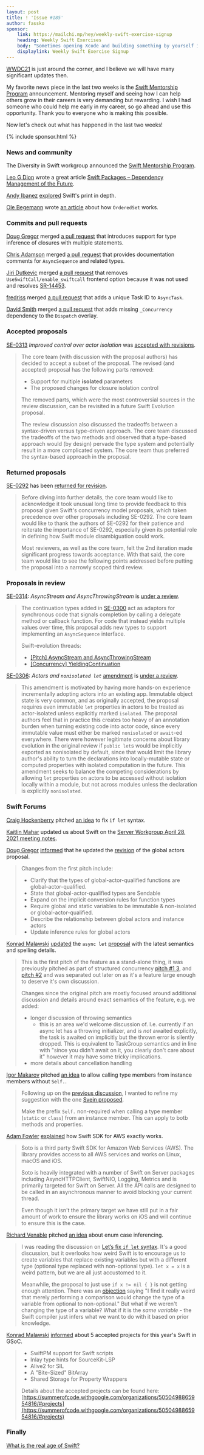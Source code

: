 ```yaml
---
layout: post
title: ! 'Issue #185'
author: fassko
sponsor:
    link: https://mailchi.mp/hey/weekly-swift-exercise-signup
    heading: Weekly Swift Exercises
    body: "Sometimes opening Xcode and building something by yourself is a daunting task. Increasing your confidence is key and there's an easy way to do it: practice. Fernando's weekly exercises help you practice concepts like closures and protocols while implementing actual features like dark mode. It's free to join!"
    displaylink: Weekly Swift Exercise Signup
---
```


[WWDC21](https://developer.apple.com/wwdc21/) is just around the corner, and I believe we will have many significant updates then.

My favorite news piece in the last two weeks is the [Swift Mentorship Program](https://swift.org/blog/swift-mentorship-program/) announcement. Mentoring myself and seeing how I can help others grow in their careers is very demanding but rewarding. I wish I had someone who could help me early in my career, so go ahead and use this opportunity. Thank you to everyone who is making this possible.

Now let's check out what has happened in the last two weeks!

<!--excerpt-->

{% include sponsor.html %}

### News and community

The Diversity in Swift workgroup announced the [Swift Mentorship Program](https://swift.org/blog/swift-mentorship-program/).

[Leo G Dion](https://twitter.com/leogdion) wrote a great article [Swift Packages – Dependency Management of the Future](https://learningswift.brightdigit.com/swift-dependency-management-spm/).

[Andy Ibanez](https://twitter.com/AndyIbanezK) [explored](https://www.andyibanez.com/posts/swift-print-in-depth/) Swift's print in depth.

[Ole Begemann](https://twitter.com/olebegemann) wrote [an article](https://oleb.net/2021/ordered-set/) about how `OrderedSet` works.

### Commits and pull requests

[Doug Gregor](https://twitter.com/dgregor79) merged [a pull request](https://github.com/apple/swift/pull/32223) that introduces support for type inference of closures with multiple statements.

[Chris Adamson](https://github.com/invalidname) merged [a pull request](https://github.com/apple/swift/pull/37383) that provides documentation comments for `AsyncSequence` and related types.

[Jiri Dutkevic](https://github.com/jirid) merged [a pull request](https://github.com/apple/swift/pull/37397) that removes `UseSwiftCall/enable_swiftcall` frontend option because it was not used and resolves [SR-14453](https://bugs.swift.org/browse/SR-14453).

[fredriss](https://github.com/fredriss) merged [a pull request](https://github.com/apple/swift/pull/37325) that adds a unique Task ID to `AsyncTask`.

[David Smith](https://twitter.com/Catfish_Man) merged [a pull request](https://github.com/apple/swift/pull/37186) that adds missing `_Concurrency` dependency to the `Dispatch` overlay.

### Accepted proposals

[SE-0313](https://forums.swift.org/t/se-0313-improved-control-over-actor-isolation/47813/35) *Improved control over actor isolation* was [accepted with revisions](https://forums.swift.org/t/accepted-with-revisions-se-0313-improved-control-over-actor-isolation/48573).

> The core team (with discussion with the proposal authors) has decided to accept a subset of the proposal. The revised (and accepted) proposal has the following parts removed:
>
> * Support for multiple **isolated** parameters
> * The proposed changes for closure isolation control
>
> The removed parts, which were the most controversial sources in the review discussion, can be revisited in a future Swift Evolution proposal.
> 
> The review discussion also discussed the tradeoffs between a syntax-driven versus type-driven approach. The core team discussed the tradeoffs of the two methods and observed that a type-based approach would (by design) pervade the type system and potentially result in a more complicated system. The core team thus preferred the syntax-based approach in the proposal.

### Returned proposals

[SE-0292](https://forums.swift.org/t/se-0292-2nd-review-package-registry-service) has been [returned for revision](https://forums.swift.org/t/returned-for-revision-se-0292-package-registry-service/48338).

> Before diving into further details, the core team would like to acknowledge it took unusual long time to provide feedback to this proposal given Swift's concurrency model proposals, which taken precedence over other proposals including SE-0292. The core team would like to thank the authors of SE-0292 for their patience and reiterate the importance of SE-0292, especially given its potential role in defining how Swift module disambiguation could work.
> 
> Most reviewers, as well as the core team, felt the 2nd iteration made significant progress towards acceptance. With that said, the core team would like to see the following points addressed before putting the proposal into a narrowly scoped third review.

### Proposals in review

[SE-0314](https://github.com/apple/swift-evolution/blob/main/proposals/0314-async-stream.md): *AsyncStream and AsyncThrowingStream* is [under a review](https://forums.swift.org/t/se-0314-asyncstream-and-asyncthrowingstream/48198).

> The continuation types added in [SE-0300](https://github.com/apple/swift-evolution/blob/main/proposals/0300-continuation.md) act as adaptors for synchronous code that signals completion by calling a delegate method or callback function. For code that instead yields multiple values over time, this proposal adds new types to support implementing an `AsyncSequence` interface.
> 
> Swift-evolution threads:
>
> * [[Pitch] AsyncStream and AsyncThrowingStream](https://forums.swift.org/t/pitch-asyncstream-and-asyncthrowingstream/47820)
> * [[Concurrency] YieldingContinuation](https://forums.swift.org/t/concurrency-yieldingcontinuation/47126)

[SE-0306](https://github.com/apple/swift-evolution/blob/main/proposals/0306-actors.md): *Actors and `nonisolated let`* [amendment](https://github.com/apple/swift-evolution/pull/1354/files) is [under a review](https://forums.swift.org/t/amendment-se-0306-actors-and-nonisolated-let/48386).

> This amendment is motivated by having more hands-on experience incrementally adopting actors into an existing app. Immutable object state is very common, and as originally accepted, the proposal requires even immutable `let` properties in actors to be treated as actor-isolated unless explicitly marked `isolated`. The proposal authors feel that in practice this creates too heavy of an annotation burden when turning existing code into actor code, since every immutable  value must either be marked `nonisolated` or `await`-ed everywhere. There were however legitimate concerns about library evolution in the original review if `public let`s would be implicitly exported as nonisolated by default, since that would limit the library author's ability to turn the declarations into locally-mutable state or computed properties with isolated computation in the future. This amendment seeks to balance the competing considerations by allowing `let` properties on actors to be accessed without isolation locally within a module, but not across modules unless the declaration is explicitly `nonisolated`.

### Swift Forums

[Craig Hockenberry](https://twitter.com/chockenberry) pitched [an idea](https://forums.swift.org/t/lets-fix-if-let-syntax/48188) to fix `if let` syntax.

[Kaitlin Mahar](https://twitter.com/k__mahar) updated us about Swift on the [Server Workgroup April 28, 2021 meeting notes](https://forums.swift.org/t/april-28-2021/48265).

[Doug Gregor](https://twitter.com/dgregor79) [informed](https://forums.swift.org/t/pitch-2-global-actors/48332) that he updated the [revision](https://github.com/DougGregor/swift-evolution/blob/global-actors/proposals/nnnn-global-actors.md) of the global actors proposal.

> Changes from the first pitch include:
>
> * Clarify that the types of global-actor-qualified functions are global-actor-qualified.
> * State that global-actor-qualified types are Sendable
> * Expand on the implicit conversion rules for function types
> * Require global and static variables to be immutable & non-isolated or global-actor-qualified.
> * Describe the relationship between global actors and instance actors
> * Update inference rules for global actors  

[Konrad Malawski](https://twitter.com/ktosopl) [updated](https://forums.swift.org/t/pitch-3-async-let/48336) the `async let` [proposal](https://github.com/ktoso/swift-evolution/blob/d44f5dc31fa91c7e029ae9c17a5256af0c1a91aa/proposals/mmmm-async-let.md) with the latest semantics and spelling details.

> This is the first pitch of the feature as a stand-alone thing, it was previously pitched as part of structured concurrency [pitch #1 3](https://forums.swift.org/t/concurrency-structured-concurrency/41622), and [pitch #2](https://forums.swift.org/t/pitch-2-structured-concurrency/43452) and was separated out later on as it's a feature large enough to deserve it's own discussion.
>
> Changes since the original pitch are mostly focused around additional discussion and details around exact semantics of the feature, e.g. we added:
>
> * longer discussion of throwing semantics
>   * this is an area we'd welcome discussion of. I.e. currently if an async let has a throwing initializer, and is _not_ awaited explicitly, the task is awaited on implicitly but the thrown error is silently dropped. This is equivalent to TaskGroup semantics and in line with "since you didn't await on it, you clearly don't care about it" however it may have some tricky implications.
> * more details about cancellation handling

[Igor Makarov](https://forums.swift.org/u/igor-makarov) pitched [an idea](https://forums.swift.org/t/allow-calling-type-members-from-instance-members-without-self/48389) to allow calling type members from instance members without `Self.`.

> Following up on the [previous discussion](https://forums.swift.org/t/modifier-to-make-a-func-on-a-type-a-free-function/47749), I wanted to refine my suggestion with the one [Svein proposed](https://forums.swift.org/t/modifier-to-make-a-func-on-a-type-a-free-function/47749/18).
> 
> Make the prefix `Self.` non-required when calling a type member (`static` or `class`) from an instance member. This can apply to botb methods and properties.

[Adam Fowler](https://twitter.com/o_aberration) [explained](https://forums.swift.org/t/about-the-soto-category/48509/2) how Swift SDK for AWS exactly works.

> Soto is a third party Swift SDK for Amazon Web Services (AWS). The library provides access to all AWS services and works on Linux, macOS and iOS.
> 
> Soto is heavily integrated with a number of Swift on Server packages including AsyncHTTPClient, SwiftNIO, Logging, Metrics and is primarily targeted for Swift on Server. All the API calls are designed to be called in an asynchronous manner to avoid blocking your current thread.
>
> Even though it isn't the primary target we have still put in a fair amount of work to ensure the library works on iOS and will continue to ensure this is the case.

[Richard Venable](https://forums.swift.org/u/rvenable) pitched [an idea](https://forums.swift.org/t/pitch-enum-case-inferencing/48536) about enum case inferencing.

> I was reading the discussion on [Let’s fix `if let` syntax](https://forums.swift.org/t/lets-fix-if-let-syntax). It's a good discussion, but it overlooks how weird Swift is to encourage us to create variables that replace existing variables but with a different type (optional type replaced with non-optional type). `let x = x` is a weird pattern, but we are all just accustomed to it.
> 
> Meanwhile, the proposal to just use `if x != nil { }` is not getting enough attention. There was an [objection](https://forums.swift.org/t/lets-fix-if-let-syntax/48188/12) saying "I find it really weird that merely performing a comparison would change the type of a variable from optional to non-optional." But what if we weren't changing the type of a variable? What if it is the _same variable_ - the Swift compiler just infers what we want to do with it based on prior knowledge.

[Konrad Malawski](https://twitter.com/ktosopl) [informed](https://forums.swift.org/t/swift-to-participate-in-gsoc-2021/44689/29) about 5 accepted projects for this year's Swift in GSoC.

> * SwiftPM support for Swift scripts
> * Inlay type hints for SourceKit-LSP
> * Alive2 for SIL
> * A "Bite-Sized" BitArray
> * Shared Storage for Property Wrappers
> 
> Details about the accepted projects can be found here: [https://summerofcode.withgoogle.com/organizations/5050498865954816/#projects](https://summerofcode.withgoogle.com/organizations/5050498865954816/#projects)

### Finally

[What is the real age of Swift?](https://twitter.com/jckarter/status/1392892679852199939)
